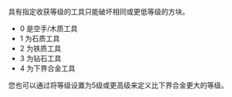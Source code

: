 具有指定收获等级的工具只能破坏相同或更低等级的方块。

* 0 是空手/木质工具
* 1 为石质工具
* 2 为铁质工具
* 3 为钻石工具
* 4 为下界合金工具

您也可以通过将等级设置为5级或更高级来定义比下界合金更大的等级。